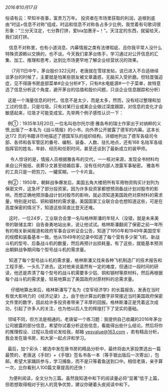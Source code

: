 
_2016年10月17日_

俗语有云：早知半夜事，富贵万万年。 投资者在市场里获取的利润，追根到底由“时运+信息不对称”组成，时运和信息不对称各占多少比例，我觉着有句歌词很形象：“三分天注定，七分靠打拼，爱bia加惠牙~！”。天注定的东西，就留给天，我们说打拼。

   信息不对称里，也有小道消息、内幕情报之类有法律瑕疵、且你我平常人没什么特殊资源赖以交换的，也不谈。今天我们拿茅台练手，学习通过对公开信息的汇集、加工、推理和思考，达到比市场更早地了解企业经营状况的效果。

   （7月11日中午，茅台股价322元时，老唐就在雪球发帖，说已进入不合适继续谈茅台的时候了，主要就是怕某些朋友被文章蛊惑，无脑买入受折磨。但轻度强迫症，见不得唐书房底部菜单#企业分析#下，只有#水电能源#一个子菜单，故特意选了信息分析这个角度，避开茅台的估值和股价问题，只谈企业信息跟踪和分析）

  这是一个海量信息的时代，信息不是太少，而是太多，然而，没有经过整理和加工过的信息，只是垃圾。只有对某行业或某企业做过深度跟踪，对信息的变化才会敏感起来，垃圾才可能变成宝。先举两个例子感性认识一下：

  例①：1935年3月20日,一位名叫伯尔托尔德·雅各布的瑞士作家出于对纳粹的义愤,出版了一本名为《战斗情报》的小书，向外界公开披露了德军的内幕。这本长达172 页的书籍详尽地描述了德国军队的组织结构，详细地列出了德军各级司令部、各师和各军管区的番号、编制、装备、人数、驻扎地点，还有168 名陆军各级指挥官的姓名、年龄、经历和任职时间，甚至还谈到了最新成立的装甲师。

    令人惊讶的是，情报人员根据雅各布的交代，一一核对来源，发现全书材料均来自公开报纸、丧葬讣文甚至结婚启事，没有任何内部人泄露军事秘密。 雅各布的工具只是一把剪刀，一罐浆糊，一个卡片盒。

  例②：1950年，朝鲜战争爆发后，美国五角大楼把所有军用物资购买计划列为保密文件，这急坏了部分投资家。因为许多投资家都想预测备战计划对股市的影响，而想正确地预测备战计划对股市的影响，就必须知道美国政府对原材料的需求量，特别是对铝、铜和钢材的需求量。美国国家工业联合会也想知道这些，可是在高度保密的情况下，知道这些简直比登天还难。

   这时，一位24岁，工业联合会里一名叫格林斯潘的年轻人（没错，就是未来美帝的联储主席）自告奋勇地站出来，说让他试试。格林斯潘翻阅了保密之前一年所有的相关新闻报道和政府军事会议听证会公告，知道了1950年和1949年美国空军的规模和装备基本一致。他从1949年的记录中知道了每个营有多少架飞机、新战斗机的型号、后备战斗机的数量，然后再预计出损耗量。有了这些，就能基本预测出朝鲜战争期间每个型号战斗机的需求量。

   知道了每个型号战斗机的需求量，格林斯潘又找来各种飞机制造厂的技术报告和工程手册，一头扎了进去。这对他来说虽然有一定的难度，但通过一段时间的研读，他还是弄清了每个型号的战斗机需要多少铝、铜和钢材等原材料，然后再根据每个战斗机的需求量，轻易地算出了美国政府对原材料的总需求量。

 　仔细地算出来后，格林斯潘写了名为《空军经济学》的长篇报告，发表在当时有很大影响力的《经济记录》上。由于他计算出的数字非常接近当时美国政府保密文件里的数字，因此给许多投资者带来了丰厚的回报。格林斯潘正是凭着这次成功，引起了许多人的关注，也为他以后人生的辉煌打下了坚实的基础。

  领域不同，但方法是相通的。老唐留一个练习题：我提供自己收藏的2016年茅台公司披露的部分信息，希望你试着分析这些信息，看能得出些什么结论。然后将你的推理假设、过程以及结论发给我，邮箱 yesvalue@163.com ，若有精品分析，我会发在唐书房，和大家一起点评和学习。

  最后，加个彩头：被选中发在唐书房的精品分析中，最终将由大家投票选出一篇最赞的，老唐送《手财》+《手银》签名书各一本（等手银出版后一次寄出），包邮。希望大家踊跃参与，学习捕鱼，而不是只等着鱼送到口中。相信老唐，亲手算一次，比你看别人100篇文章提高的还快！

   为便利阅读，全文分为三篇。虽然我知道中和下的阅读量必将“显著”低于上篇，但若想取得相对于别人的竞争优势，建议你硬着头皮阅读中和下。